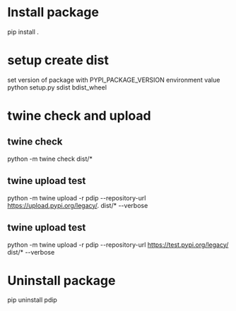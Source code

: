 # Install package

pip install .

# setup create dist
set version of package with PYPI_PACKAGE_VERSION environment value
python setup.py sdist bdist_wheel

# twine check and upload

## twine  check 
python -m twine check dist/*

## twine  upload  test
python -m twine upload -r pdip --repository-url https://upload.pypi.org/legacy/. dist/* --verbose

## twine  upload  test
python -m twine upload -r pdip --repository-url https://test.pypi.org/legacy/ dist/* --verbose

# Uninstall package

pip uninstall pdip
